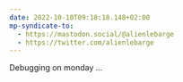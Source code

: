 ```yaml
---
date: 2022-10-10T09:18:18.148+02:00
mp-syndicate-to:
  - https://mastodon.social/@alienlebarge
  - https://twitter.com/alienlebarge
---
```

Debugging on monday ...
